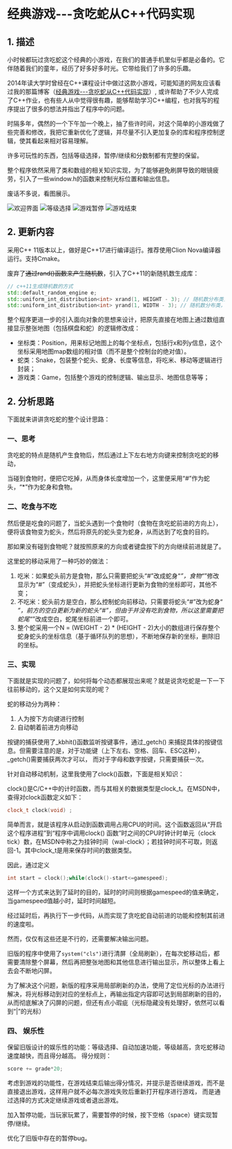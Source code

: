# 经典游戏---贪吃蛇从C++代码实现

## 1. 描述

小时候都玩过贪吃蛇这个经典的小游戏，在我们的普通手机里似乎都是必备的。它伴随着我们的童年，经历了好多好多时光。它带给我们了许多的乐趣。

2014年读大学时曾经在C++课程设计中做过这款小游戏，可能知道的网友应该看过我的那篇博客（[经典游戏---贪吃蛇从C++代码实现](http://t.csdnimg.cn/smwMR)）,
或许帮助了不少人完成了C++作业，也有些人从中觉得很有趣，能够帮助学习C++编程，也对我写的程序提出了很多的想法并指出了程序中的问题。

时隔多年，偶然的一个下午加一个晚上，抽了些许时间，对这个简单的小游戏做了些完善和修改，我把它重新优化了逻辑，并尽量不引入更加复杂的库和程序控制逻辑，使其看起来相对容易理解。

许多可玩性的东西，包括等级选择，暂停/继续和分数制都有完整的保留。

整个程序依然采用了类和数组的相关知识实现，为了能够避免刷屏导致的眼镜疲劳，引入了一些window.h的函数来控制光标位置和输出信息。

废话不多说，看图展示。

![欢迎界面](./snapshots/welcome.png "欢迎界面")
![等级选择](./snapshots/select-grade.png "等级选择")
![游戏暂停](./snapshots/pause.png "游戏暂停")
![游戏结束](./snapshots/gameover.png "游戏结束")



## 2. 更新内容

采用C++ 11版本以上，做好是C++17进行编译运行。推荐使用Clion Nova编译器运行。支持Cmake。

废弃了~~通过rand()函数来产生随机数~~，引入了C++11的新随机数生成库：

```c++
// c++11生成随机数的方式
std::default_random_engine e;
std::uniform_int_distribution<int> xrand(1, HEIGHT - 3); // 随机数分布类，可以确定随机数范围 [1,HEIGHT - 2]
std::uniform_int_distribution<int> yrand(1, WIDTH - 3); // 随机数分布类，可以确定随机数范围 [1, WIDTH - 2]
```

整个程序更进一步的引入面向对象的思想来设计，把原先直接在地图上通过数组直接显示整张地图（包括棋盘和蛇）的逻辑修改成：

- 坐标类：Position，用来标记地图上的每个坐标点，包括行x和列y信息，这个坐标采用地图map数组的相对值（而不是整个控制台的绝对值）。
- 蛇类：Snake，包装整个蛇头、蛇身、长度等信息，将吃米、移动等逻辑进行封装；
- 游戏类：Game，包括整个游戏的控制逻辑、输出显示、地图信息等等；

## 2. 分析思路

下面就来讲讲贪吃蛇的整个设计思路：

### 一、思考

贪吃蛇的特点是随机产生食物后，然后通过上下左右地方向键来控制贪吃蛇的移动，

当碰到食物时，便把它吃掉，从而身体长度增加一个，这里便采用“#”作为蛇头，“*”作为蛇身和食物。

### 二、吃食与不吃

然后便是吃食的问题了，当蛇头遇到一个食物时（食物在贪吃蛇前进的方向上），便将该食物变为蛇头，然后将原先的蛇头变为蛇身，从而达到了吃食的目的。

那如果没有碰到食物呢？就按照原来的方向或者键盘按下的方向继续前进就是了。

这里蛇的移动采用了一种巧妙的做法：

1. 吃米：如果蛇头前方是食物，那么只需要把蛇头“#”改成蛇身“*”，食物“*”修改显示为“#”（变成蛇头），并把蛇头坐标进行更新为食物的坐标即可，其他不变；
2. 不吃米：蛇头前方是空白，那么控制蛇向前移动，只需要将蛇头“#”改为蛇身“
   *”，前方的空白更新为新的蛇头“#”，但由于并没有吃到食物，所以这里需要把蛇尾“*”改成空白，蛇尾坐标前进一个即可。
3. 整个蛇采用一个N = (WEIGHT - 2) * (HEIGHT - 2)大小的数组进行保存整个蛇身蛇头的坐标信息（基于循环队列的思想），不断地保存新的坐标，删除旧的坐标。

### 三、实现

下面就是实现的问题了，如何将每个动态都展现出来呢？就是说贪吃蛇是一下一下往前移动的，这个又是如何实现的呢？

蛇的移动分为两种：

1. 人为按下方向键进行控制
2. 自动朝着前进方向移动

按键的捕获使用了_kbhit()函数监听按键事件，通过_getch()
来捕捉具体的按键信息。但需要注意的是，对于功能键（上下左右、空格、回车、ESC这种），_getch()需要捕获两次才可以，
而对于字母和数字按键，只需要捕获一次。

针对自动移动机制，这里我使用了clock()函数，下面是相关知识：

clock()是C/C++中的计时函数，而与其相关的数据类型是clock_t。在MSDN中，查得对clock函数定义如下：

```c++
clock_t clock(void) ;
```

简单而言，就是该程序从启动到函数调用占用CPU的时间。这个函数返回从“开启这个程序进程”到“程序中调用clock()
函数”时之间的CPU时钟计时单元（clock tick）数，在MSDN中称之为挂钟时间（wal-clock）；若挂钟时间不可取，则返回-1。其中clock_t是用来保存时间的数据类型。

因此，通过定义

```c++
int start = clock();while(clock()-start<=gamespeed);
```

这样一个方式来达到了延时的目的，延时的时间则根据gamespeed的值来确定，当gamespeed值越小时，延时时间越短。

经过延时后，再执行下一步代码，从而实现了贪吃蛇自动前进的功能和控制其前进的速度啦。

然而，仅仅有这些还是不行的，还需要解决输出问题。

旧版的程序中使用了`system("cls")`进行清屏（全局刷新），在每次蛇移动后，都需要清除整个屏幕，然后再把整张地图和其他信息进行输出显示，所以整体上看上去会不断地闪屏。

为了解决这个问题，新版的程序采用局部刷新的办法，使用了定位光标的办法进行解决，将光标移动到对应的坐标点上，再输出指定内容即可达到局部刷新的目的，
从而彻底解决了闪屏的问题，但还有点小瑕疵（光标隐藏没有处理好，依然可以看到“|”的光标）

### 四、 娱乐性

保留旧版设计的娱乐性的功能：等级选择、自动加速功能，等级越高，贪吃蛇移动速度越快，而且得分越高。
得分规则：

```c++
score += grade*20;
```

考虑到游戏的功能性，在游戏结束后输出得分情况，并提示是否继续游戏，而不是直接退出游戏，这样用户就不必每次游戏失败后重新打开程序进行游戏，
而是通过选择的方式决定继续游戏或者退出游戏。

加入暂停功能，当玩家玩累了，需要暂停的时候，按下空格（space）键实现暂停/继续。

优化了旧版中存在的暂停bug。
